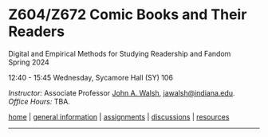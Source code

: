 # Z604/Z672 Comic Books and Their Readers
Digital and Empirical Methods for Studying Readership and Fandom  
Spring 2024

12:40 - 15:45 Wednesday, Sycamore Hall (SY) 106  

*Instructor:* Associate Professor [John A. Walsh](http://johnwalsh.name/), [jawalsh@indiana.edu](mailto:jawalsh@indiana.edu).  
*Office Hours:* TBA.  



[home](index.html) \| [general information](general.html) \| [assignments](assignments.html) \| [discussions]() \| [resources](comics-studies-resources.html)

---
